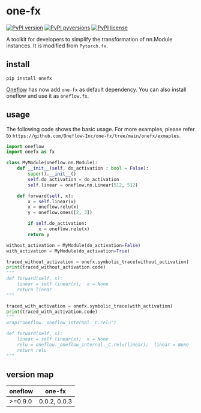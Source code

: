 # one-fx

[![PyPI version](https://img.shields.io/pypi/v/onefx.svg)](https://pypi.org/project/onefx/)
[![PyPI pyversions](https://img.shields.io/pypi/pyversions/onefx.svg)](https://pypi.org/project/onefx/)
[![PyPI license](https://img.shields.io/pypi/l/onefx.svg)](https://pypi.org/project/onefx/)

A toolkit for developers to simplify the transformation of nn.Module instances. It is modified from `Pytorch.fx`.


## install

```shell
pip install onefx
```

[Oneflow](https://github.com/Oneflow-Inc/oneflow) has now add `one-fx` as default dependency. You can also install oneflow and use it as `oneflow.fx`.

## usage

The following code shows the basic usage. For more examples, please refer to `https://github.com/Oneflow-Inc/one-fx/tree/main/onefx/exmaples`.

```python
import oneflow
import onefx as fx

class MyModule(oneflow.nn.Module):
    def __init__(self, do_activation : bool = False):
        super().__init__()
        self.do_activation = do_activation
        self.linear = oneflow.nn.Linear(512, 512)

    def forward(self, x):
        x = self.linear(x)
        x = oneflow.relu(x)
        y = oneflow.ones([2, 3])

        if self.do_activation:
            x = oneflow.relu(x)
        return y

without_activation = MyModule(do_activation=False)
with_activation = MyModule(do_activation=True)

traced_without_activation = onefx.symbolic_trace(without_activation)
print(traced_without_activation.code)
"""
def forward(self, x):
    linear = self.linear(x);  x = None
    return linear
"""

traced_with_activation = onefx.symbolic_trace(with_activation)
print(traced_with_activation.code)
"""
wrap("oneflow._oneflow_internal._C.relu")

def forward(self, x):
    linear = self.linear(x);  x = None
    relu = oneflow._oneflow_internal._C.relu(linear);  linear = None
    return relu
"""
```

## version map

| oneflow | one-fx |
| ------- | ------- |
| >=0.9.0 | 0.0.2, 0.0.3 |